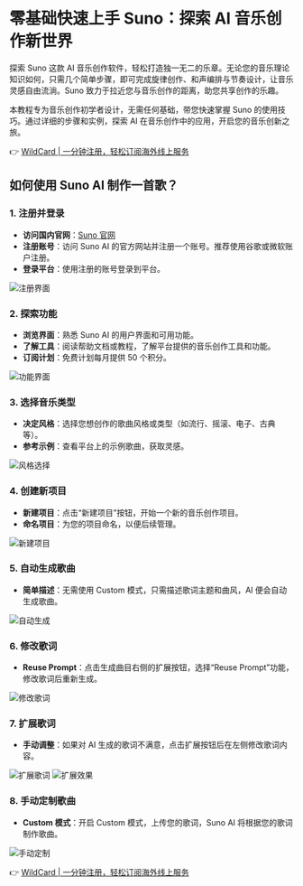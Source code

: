 # 零基础快速上手 Suno：探索 AI 音乐创作新世界

探索 Suno 这款 AI 音乐创作软件，轻松打造独一无二的乐章。无论您的音乐理论知识如何，只需几个简单步骤，即可完成旋律创作、和声编排与节奏设计，让音乐灵感自由流淌。Suno 致力于拉近您与音乐创作的距离，助您共享创作的乐趣。

本教程专为音乐创作初学者设计，无需任何基础，带您快速掌握 Suno 的使用技巧。通过详细的步骤和实例，探索 AI 在音乐创作中的应用，开启您的音乐创新之旅。

👉 [WildCard | 一分钟注册，轻松订阅海外线上服务](https://bbtdd.com/WildCard)

## 如何使用 Suno AI 制作一首歌？

### 1. 注册并登录

- **访问国内官网**：[Suno 官网](#)
- **注册账号**：访问 Suno AI 的官方网站并注册一个账号。推荐使用谷歌或微软账户注册。
- **登录平台**：使用注册的账号登录到平台。

![注册界面](https://bbtdd.com/img/269416245078.webp)

### 2. 探索功能

- **浏览界面**：熟悉 Suno AI 的用户界面和可用功能。
- **了解工具**：阅读帮助文档或教程，了解平台提供的音乐创作工具和功能。
- **订阅计划**：免费计划每月提供 50 个积分。

![功能界面](https://bbtdd.com/img/946106779.webp)

### 3. 选择音乐类型

- **决定风格**：选择您想创作的歌曲风格或类型（如流行、摇滚、电子、古典等）。
- **参考示例**：查看平台上的示例歌曲，获取灵感。

![风格选择](https://bbtdd.com/img/21709661294479.webp)

### 4. 创建新项目

- **新建项目**：点击“新建项目”按钮，开始一个新的音乐创作项目。
- **命名项目**：为您的项目命名，以便后续管理。

![新建项目](https://bbtdd.com/img/63314456.webp)

### 5. 自动生成歌曲

- **简单描述**：无需使用 Custom 模式，只需描述歌词主题和曲风，AI 便会自动生成歌曲。

![自动生成](https://bbtdd.com/img/4933992726941250.webp)

### 6. 修改歌词

- **Reuse Prompt**：点击生成曲目右侧的扩展按钮，选择“Reuse Prompt”功能，修改歌词后重新生成。

![修改歌词](https://bbtdd.com/img/068212190.webp)

### 7. 扩展歌词

- **手动调整**：如果对 AI 生成的歌词不满意，点击扩展按钮后在左侧修改歌词内容。

![扩展歌词](https://bbtdd.com/img/0649226496691.webp)
![扩展效果](https://bbtdd.com/img/11213233.webp)

### 8. 手动定制歌曲

- **Custom 模式**：开启 Custom 模式，上传您的歌词，Suno AI 将根据您的歌词制作歌曲。

![手动定制](https://bbtdd.com/img/27108850.webp)

👉 [WildCard | 一分钟注册，轻松订阅海外线上服务](https://bbtdd.com/WildCard)